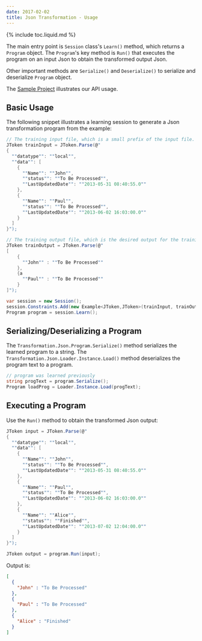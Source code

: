```yaml
---
date: 2017-02-02
title: Json Transformation - Usage
---
```

{% include toc.liquid.md %}

The main entry point is `Session` class's `Learn()` method, which returns a `Program` object.
The `Program`'s key method is `Run()` that executes the program on an input Json to obtain the transformed output Json. 

Other important methods are `Serialize()` and `Deserialize()` to serialize and deserialize `Program` object.

The [Sample Project](https://github.com/Microsoft/prose/tree/master/Transformation.Json) illustrates our API usage.

## Basic Usage

The following snippet illustrates a learning session to generate a Json transformation program from the example:

```csharp
// The training input file, which is a small prefix of the input file.
JToken trainInput = JToken.Parse(@"
{
  ""datatype"": ""local"",
  ""data"": [
    {
      ""Name"": ""John"",
      ""status"": ""To Be Processed"",
      ""LastUpdatedDate"": ""2013-05-31 08:40:55.0""
    },
    {
      ""Name"": ""Paul"",
      ""status"": ""To Be Processed"",
      ""LastUpdatedDate"": ""2013-06-02 16:03:00.0""
    }
  ]
}");

// The training output file, which is the desired output for the training input.
JToken trainOutput = JToken.Parse(@"
[
    {
      ""John"" : ""To Be Processed""
    },
    {a
      ""Paul"" : ""To Be Processed""
    }
]");

var session = new Session();
session.Constraints.Add(new Example<JToken,JToken>(trainInput, trainOutput));
Program program = session.Learn();
```

## Serializing/Deserializing a Program

The `Transformation.Json.Program.Serialize()` method serializes the learned program to a string.
The `Transformation.Json.Loader.Instance.Load()` method deserializes the program text to a program.


```csharp
// program was learned previously
string progText = program.Serialize();
Program loadProg = Loader.Instance.Load(progText);
```

## Executing a Program

Use the `Run()` method to obtain the transformed Json output:

```csharp
JToken input = JToken.Parse(@"
{
  ""datatype"": ""local"",
  ""data"": [
    {
      ""Name"": ""John"",
      ""status"": ""To Be Processed"",
      ""LastUpdatedDate"": ""2013-05-31 08:40:55.0""
    },
    {
      ""Name"": ""Paul"",
      ""status"": ""To Be Processed"",
      ""LastUpdatedDate"": ""2013-06-02 16:03:00.0""
    },
    {
      ""Name"": ""Alice"",
      ""status"": ""Finished"",
      ""LastUpdatedDate"": ""2013-07-02 12:04:00.0""
    }
  ]
}");

JToken output = program.Run(input);
```

Output is:

``` json
[
  {
    "John" : "To Be Processed"
  },
  {
    "Paul" : "To Be Processed"
  },
  {
    "Alice" : "Finished"
  }
]
```

